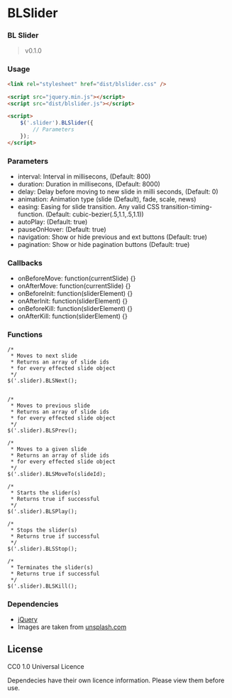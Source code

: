 BLSlider
=========================


### BL Slider ###
>v0.1.0

### Usage
```html
<link rel="stylesheet" href="dist/blslider.css" />

<script src="jquery.min.js"></script>
<script src="dist/blslider.js"></script>

<script>
    $('.slider').BLSlider({
        // Parameters
    });
</script>
```

### Parameters
* interval: Interval in millisecons, (Default: 800)
* duration: Duration in millisecons, (Default: 8000)
* delay: Delay before moving to new slide in milli seconds, (Default: 0)
* animation: Animation type (slide (Default), fade, scale, news)
* easing: Easing for slide transition. Any valid CSS transition-timing-function. (Default: cubic-bezier(.5,1.1,.5,1.1))
* autoPlay: (Default: true)
* pauseOnHover: (Default: true)
* navigation: Show or hide previous and ext buttons (Default: true)
* pagination: Show or hide pagination buttons (Default: true)

### Callbacks
* onBeforeMove: function(currentSlide) {}
* onAfterMove: function(currentSlide) {}
* onBeforeInit: function(sliderElement) {}
* onAfterInit: function(sliderElement) {}
* onBeforeKill: function(sliderElement) {}
* onAfterKill: function(sliderElement) {}

### Functions
```script
/*
 * Moves to next slide
 * Returns an array of slide ids
 * for every effected slide object
 */
$('.slider).BLSNext();


/*
 * Moves to previous slide
 * Returns an array of slide ids
 * for every effected slide object
 */
$('.slider).BLSPrev();

/*
 * Moves to a given slide
 * Returns an array of slide ids
 * for every effected slide object
 */
$('.slider).BLSMoveTo(slideId);

/*
 * Starts the slider(s)
 * Returns true if successful
 */
$('.slider).BLSPlay();

/*
 * Stops the slider(s)
 * Returns true if successful
 */
$('.slider).BLSStop();

/*
 * Terminates the slider(s)
 * Returns true if successful
 */
$('.slider).BLSKill();

```


### Dependencies
* [jQuery](http://jquery.com/)
* Images are taken from [unsplash.com](http://unsplash.com)

License
------------
CC0 1.0 Universal Licence

Dependecies have their own licence information. Please view them before use.
